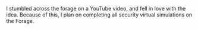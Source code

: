 I stumbled across the forage on a YouTube video, and fell in love with the idea. Because of this, I plan on completing all security virtual simulations on the Forage. 
